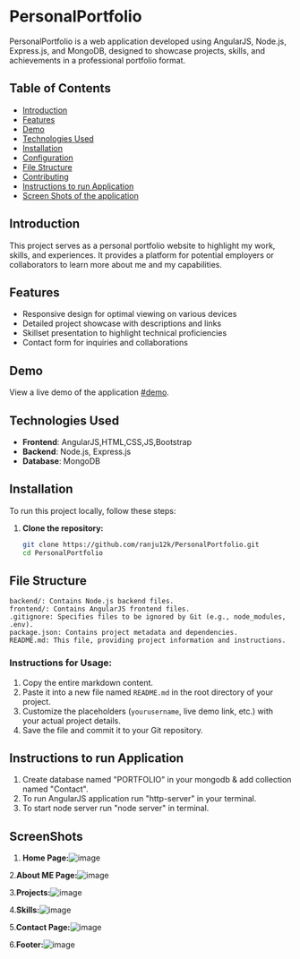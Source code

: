 # PersonalPortfolio

PersonalPortfolio is a web application developed using AngularJS, Node.js, Express.js, and MongoDB, designed to showcase  projects, skills, and achievements in a professional portfolio format.

## Table of Contents
- [Introduction](#introduction)
- [Features](#features)
- [Demo](#demo)
- [Technologies Used](#technologies-used)
- [Installation](#installation)
- [Configuration](#configuration)
- [File Structure](#file-structure)
- [Contributing](#contributing)
- [Instructions to run Application](#Instructions-to-run-Application)
- [Screen Shots of the application](#ScreenShots)

## Introduction

This project serves as a personal portfolio website to highlight my work, skills, and experiences. It provides a platform for potential employers or collaborators to learn more about me and my capabilities.

## Features

- Responsive design for optimal viewing on various devices
- Detailed project showcase with descriptions and links
- Skillset presentation to highlight technical proficiencies
- Contact form for inquiries and collaborations

## Demo

View a live demo of the application [#demo](Portfolio-Demo).

## Technologies Used

- **Frontend**: AngularJS,HTML,CSS,JS,Bootstrap
- **Backend**: Node.js, Express.js
- **Database**: MongoDB

## Installation

To run this project locally, follow these steps:

1. **Clone the repository:**
   ```bash
   git clone https://github.com/ranju12k/PersonalPortfolio.git
   cd PersonalPortfolio
## File Structure   
    backend/: Contains Node.js backend files.
    frontend/: Contains AngularJS frontend files.
    .gitignore: Specifies files to be ignored by Git (e.g., node_modules, .env).
    package.json: Contains project metadata and dependencies.
    README.md: This file, providing project information and instructions.

### Instructions for Usage:
1. Copy the entire markdown content.
2. Paste it into a new file named `README.md` in the root directory of your project.
3. Customize the placeholders (`yourusername`, live demo link, etc.) with your actual project details.
4. Save the file and commit it to your Git repository.

## Instructions to run Application
1. Create database named "PORTFOLIO" in your mongodb & add collection named "Contact".
2. To run AngularJS application run "http-server" in your terminal.
3. To start node server run "node server" in terminal.

## ScreenShots

1. **Home Page:**![image](https://github.com/user-attachments/assets/7e7bed31-df73-4bec-940f-7bde30d34794)



2.**About ME Page:**![image](https://github.com/user-attachments/assets/90dbcc08-680a-4e3e-8052-0805f6aa276a)


3.**Projects:**![image](https://github.com/user-attachments/assets/70dcb568-5f57-4243-85b3-d683c367e5ef)


4.**Skills:**![image](https://github.com/user-attachments/assets/dfd28ad0-3f8a-42cb-a5f2-be081a811540)


5.**Contact Page:**![image](https://github.com/user-attachments/assets/7854bbd9-bb71-4aaf-a98b-7c5c655cb215)


6.**Footer:**![image](https://github.com/user-attachments/assets/577a406c-5afd-4ee7-94e5-b1123ed3946b)









